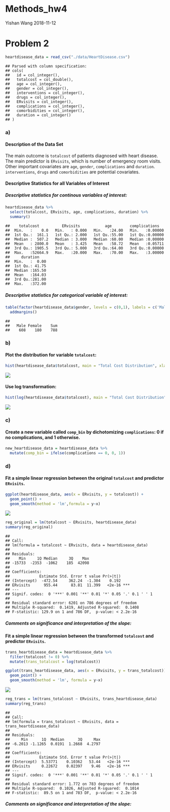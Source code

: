 Methods\_hw4
================
Yishan Wang
2018-11-12

Problem 2
=========

``` r
heartdisease_data = read_csv("./data/HeartDisease.csv")
```

    ## Parsed with column specification:
    ## cols(
    ##   id = col_integer(),
    ##   totalcost = col_double(),
    ##   age = col_integer(),
    ##   gender = col_integer(),
    ##   interventions = col_integer(),
    ##   drugs = col_integer(),
    ##   ERvisits = col_integer(),
    ##   complications = col_integer(),
    ##   comorbidities = col_integer(),
    ##   duration = col_integer()
    ## )

### a)

#### Description of the Data Set

The main outcome is `totalcost` of patients diagnosed with heart disease. The main predictor is `ERvisits`, which is number of emergency room visits. Other important covariates are `age`, `gender`, `complications` and `duration`. `interventions`, `drugs` and `comorbidities` are potential covariates.

#### Descriptive Statistics for all Variables of Interest

##### Descriptive statistics for continous variables of interest:

``` r
heartdisease_data %>%
  select(totalcost, ERvisits, age, complications, duration) %>%
  summary()
```

    ##    totalcost          ERvisits           age        complications    
    ##  Min.   :    0.0   Min.   : 0.000   Min.   :24.00   Min.   :0.00000  
    ##  1st Qu.:  161.1   1st Qu.: 2.000   1st Qu.:55.00   1st Qu.:0.00000  
    ##  Median :  507.2   Median : 3.000   Median :60.00   Median :0.00000  
    ##  Mean   : 2800.0   Mean   : 3.425   Mean   :58.72   Mean   :0.05711  
    ##  3rd Qu.: 1905.5   3rd Qu.: 5.000   3rd Qu.:64.00   3rd Qu.:0.00000  
    ##  Max.   :52664.9   Max.   :20.000   Max.   :70.00   Max.   :3.00000  
    ##     duration     
    ##  Min.   :  0.00  
    ##  1st Qu.: 41.75  
    ##  Median :165.50  
    ##  Mean   :164.03  
    ##  3rd Qu.:281.00  
    ##  Max.   :372.00

##### Descriptive statistics for categorical variable of interest:

``` r
table(factor(heartdisease_data$gender, levels = c(0,1), labels = c('Male','Female'))) %>%
  addmargins()
```

    ## 
    ##   Male Female    Sum 
    ##    608    180    788

### b)

#### Plot the distribution for variable `totalcost`:

``` r
hist(heartdisease_data$totalcost, main = "Total Cost Distribution", xlab = "Total Cost ($)", col.main = "red", col.lab = "blue")
```

![](Methods_hw4_files/figure-markdown_github/unnamed-chunk-5-1.png)

#### Use log transformation:

``` r
hist(log(heartdisease_data$totalcost), main = "Total Cost Distribution", xlab = "Total Cost ($)", col.main = "red", col.lab = "blue")
```

![](Methods_hw4_files/figure-markdown_github/unnamed-chunk-6-1.png)

### c)

#### Create a new variable called `comp_bin` by dichotomizing `complications`: 0 if no complications, and 1 otherwise.

``` r
new_heartdisease_data = heartdisease_data %>%
  mutate(comp_bin = ifelse(complications == 0, 0, 1))
```

### d)

#### Fit a simple linear regression between the original `totalcost` and predictor `ERvisits`.

``` r
ggplot(heartdisease_data, aes(x = ERvisits, y = totalcost)) +
  geom_point() +
  geom_smooth(method = 'lm',formula = y~x)
```

![](Methods_hw4_files/figure-markdown_github/unnamed-chunk-8-1.png)

``` r
reg_original = lm(totalcost ~ ERvisits, heartdisease_data)
summary(reg_original)
```

    ## 
    ## Call:
    ## lm(formula = totalcost ~ ERvisits, data = heartdisease_data)
    ## 
    ## Residuals:
    ##    Min     1Q Median     3Q    Max 
    ## -15733  -2353  -1062    185  42098 
    ## 
    ## Coefficients:
    ##             Estimate Std. Error t value Pr(>|t|)    
    ## (Intercept)  -472.54     362.24  -1.304    0.192    
    ## ERvisits      955.44      83.81  11.399   <2e-16 ***
    ## ---
    ## Signif. codes:  0 '***' 0.001 '**' 0.01 '*' 0.05 '.' 0.1 ' ' 1
    ## 
    ## Residual standard error: 6201 on 786 degrees of freedom
    ## Multiple R-squared:  0.1419, Adjusted R-squared:  0.1408 
    ## F-statistic: 129.9 on 1 and 786 DF,  p-value: < 2.2e-16

##### Comments on significance and interpretation of the slope:

#### Fit a simple linear regression between the transformed `totalcost` and predictor `ERvisits`.

``` r
trans_heartdisease_data = heartdisease_data %>%
  filter(totalcost != 0) %>%
  mutate(trans_totalcost = log(totalcost)) 

ggplot(trans_heartdisease_data, aes(x = ERvisits, y = trans_totalcost)) +
  geom_point() +
  geom_smooth(method = 'lm', formula = y~x)
```

![](Methods_hw4_files/figure-markdown_github/unnamed-chunk-9-1.png)

``` r
reg_trans = lm(trans_totalcost ~ ERvisits, trans_heartdisease_data)
summary(reg_trans)
```

    ## 
    ## Call:
    ## lm(formula = trans_totalcost ~ ERvisits, data = trans_heartdisease_data)
    ## 
    ## Residuals:
    ##     Min      1Q  Median      3Q     Max 
    ## -6.2013 -1.1265  0.0191  1.2668  4.2797 
    ## 
    ## Coefficients:
    ##             Estimate Std. Error t value Pr(>|t|)    
    ## (Intercept)  5.53771    0.10362   53.44   <2e-16 ***
    ## ERvisits     0.22672    0.02397    9.46   <2e-16 ***
    ## ---
    ## Signif. codes:  0 '***' 0.001 '**' 0.01 '*' 0.05 '.' 0.1 ' ' 1
    ## 
    ## Residual standard error: 1.772 on 783 degrees of freedom
    ## Multiple R-squared:  0.1026, Adjusted R-squared:  0.1014 
    ## F-statistic:  89.5 on 1 and 783 DF,  p-value: < 2.2e-16

##### Comments on significance and interpretation of the slope:
